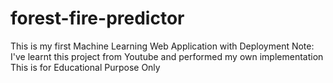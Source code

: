 # forest-fire-predictor
This is my first Machine Learning Web Application with Deployment
Note: I've learnt this project from Youtube and performed my own implementation
This is for Educational Purpose Only
